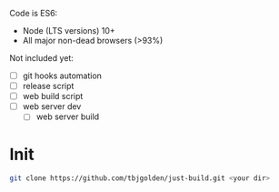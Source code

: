 Code is ES6:

- Node (LTS versions) 10+
- All major non-dead browsers (>93%)

Not included yet:

- [ ] git hooks automation
- [ ] release script
- [ ] web build script
- [ ] web server dev
  - [ ] web server build

# Init

```sh
git clone https://github.com/tbjgolden/just-build.git <your dir>

```
